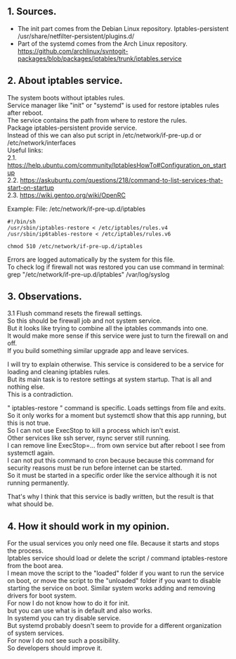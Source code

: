 

## 1. Sources.
* The init part comes from the Debian Linux repository. Iptables-persistent /usr/share/netfilter-persistent/plugins.d/
* Part of the systemd comes from the Arch Linux repository. https://github.com/archlinux/svntogit-packages/blob/packages/iptables/trunk/iptables.service


## 2. About iptables service.  
The system boots without iptables rules.  
Service manager like "init" or "systemd" is used for restore iptables rules after reboot.  
The service contains the path from where to restore the rules.  
Package iptables-persistent provide service.  
Instead of this we can also put script in  /etc/network/if-pre-up.d  or  /etc/network/interfaces  
Useful links:  
2.1. https://help.ubuntu.com/community/IptablesHowTo#Configuration_on_startup  
2.2. https://askubuntu.com/questions/218/command-to-list-services-that-start-on-startup  
2.3. https://wiki.gentoo.org/wiki/OpenRC

Example: File:   /etc/network/if-pre-up.d/iptables
```
#!/bin/sh
/usr/sbin/iptables-restore < /etc/iptables/rules.v4
/usr/sbin/ip6tables-restore < /etc/iptables/rules.v6
```
```
chmod 510 /etc/network/if-pre-up.d/iptables
```
Errors are logged automatically by the system for this file.  
To check log if firewall not was restored you can use command in terminal:  grep "/etc/network/if-pre-up.d/iptables" /var/log/syslog  
  
  
## 3. Observations.

3.1 Flush command resets the firewall settings.  
So this should be firewall job and not system service.  
But it looks like trying to combine all the iptables commands into one.  
It would make more sense if this service were just to turn the firewall on and off.  
If you build something similar upgrade app and leave services.  

I will try to explain otherwise.
This service is considered to be a service for loading and cleaning iptables rules.  
But its main task is to restore settings at system startup. That is all and nothing else.  
This is a contradiction.  

" iptables-restore " command is specific. Loads settings from file and exits.  
So it only works for a moment but systemctl show that this app running, but this is not true.  
So I can not use ExecStop to kill a process which isn't exist.  
Other services like ssh server, rsync server still running.  
I can remove line ExecStop=... from own service but after reboot I see from systemctl again.  
I can not put this command to cron because because this command for security reasons must be run before internet can be started.  
So it must be started in a specific order like the service although it is not running permanently.  

That's why I think that this service is badly written, but the result is that what should be.  


## 4. How it should work in my opinion.

For the usual services you only need one file. Because it starts and stops the process.  
Iptables service should load or delete the script / command iptables-restore from the boot area.  
I mean move the script to the "loaded" folder if you want to run the service on boot, or move the script to the "unloaded" folder if you want to disable starting the service on boot.
Similar system works adding and removing drivers for boot system.  
For now I do not know how to do it for init.  
but you can use what is in default and also works.  
In systemd you can try disable service.  
But systemd probably doesn't seem to provide for a different organization of system services.  
For now I do not see such a possibility.  
So developers should improve it.  



